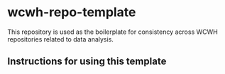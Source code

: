 # wcwh-repo-template
This repository is used as the boilerplate for consistency across WCWH repositories related to
data analysis.

## Instructions for using this template
